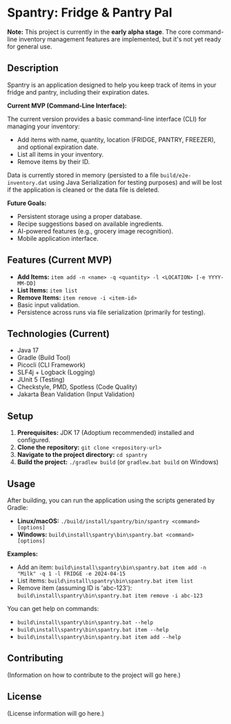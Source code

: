 # Spantry: Fridge & Pantry Pal

**Note:** This project is currently in the **early alpha stage**. The core command-line inventory management features are implemented, but it's not yet ready for general use.

## Description

Spantry is an application designed to help you keep track of items in your fridge and pantry, including their expiration dates.

**Current MVP (Command-Line Interface):**

The current version provides a basic command-line interface (CLI) for managing your inventory:

- Add items with name, quantity, location (FRIDGE, PANTRY, FREEZER), and optional expiration date.
- List all items in your inventory.
- Remove items by their ID.

Data is currently stored in memory (persisted to a file `build/e2e-inventory.dat` using Java Serialization for testing purposes) and will be lost if the application is cleaned or the data file is deleted.

**Future Goals:**

- Persistent storage using a proper database.
- Recipe suggestions based on available ingredients.
- AI-powered features (e.g., grocery image recognition).
- Mobile application interface.

## Features (Current MVP)

- **Add Items:** `item add -n <name> -q <quantity> -l <LOCATION> [-e YYYY-MM-DD]`
- **List Items:** `item list`
- **Remove Items:** `item remove -i <item-id>`
- Basic input validation.
- Persistence across runs via file serialization (primarily for testing).

## Technologies (Current)

- Java 17
- Gradle (Build Tool)
- Picocli (CLI Framework)
- SLF4j + Logback (Logging)
- JUnit 5 (Testing)
- Checkstyle, PMD, Spotless (Code Quality)
- Jakarta Bean Validation (Input Validation)

## Setup

1.  **Prerequisites:** JDK 17 (Adoptium recommended) installed and configured.
2.  **Clone the repository:** `git clone <repository-url>`
3.  **Navigate to the project directory:** `cd spantry`
4.  **Build the project:** `./gradlew build` (or `gradlew.bat build` on Windows)

## Usage

After building, you can run the application using the scripts generated by Gradle:

- **Linux/macOS:** `./build/install/spantry/bin/spantry <command> [options]`
- **Windows:** `build\install\spantry\bin\spantry.bat <command> [options]`

**Examples:**

- Add an item: `build\install\spantry\bin\spantry.bat item add -n "Milk" -q 1 -l FRIDGE -e 2024-04-15`
- List items: `build\install\spantry\bin\spantry.bat item list`
- Remove item (assuming ID is 'abc-123'): `build\install\spantry\bin\spantry.bat item remove -i abc-123`

You can get help on commands:

- `build\install\spantry\bin\spantry.bat --help`
- `build\install\spantry\bin\spantry.bat item --help`
- `build\install\spantry\bin\spantry.bat item add --help`

## Contributing

(Information on how to contribute to the project will go here.)

## License

(License information will go here.)
